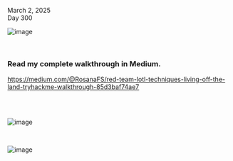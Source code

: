 March 2, 2025<br>
Day 300<br>

![image](https://github.com/user-attachments/assets/355fdac5-e8d3-46c0-8ed9-9c101696531d)

<br>
<h3>Read my complete walkthrough in Medium.</h3>

https://medium.com/@RosanaFS/red-team-lotl-techniques-living-off-the-land-tryhackme-walkthrough-85d3baf74ae7


<br>


<br>

![image](https://github.com/user-attachments/assets/bcfc2b20-9de0-476b-aebc-593199f3a7a9)


<br>

![image](https://github.com/user-attachments/assets/a3238c37-6d5f-4069-9f9e-db23f83b5cf7)

